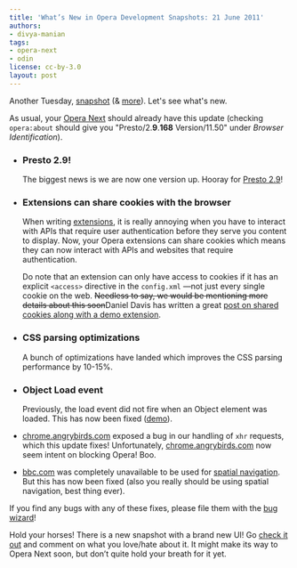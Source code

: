 ```yaml
---
title: 'What’s New in Opera Development Snapshots: 21 June 2011'
authors:
- divya-manian
tags:
- opera-next
- odin
license: cc-by-3.0
layout: post
---
```

  <p>Another Tuesday, <a href="http://my.opera.com/desktopteam/blog/2011/06/21/another-happy-tuesday">snapshot</a> (&amp; <a href="http://my.opera.com/desktopteam/blog/2011/06/20/presto-2-9">more</a>). Let&#39;s see what&#39;s new.</p>
  <p>As usual, your <a href="http://www.opera.com/browser/next/">Opera Next</a> should already have this update (checking <code>opera:about</code> should give you &quot;Presto/2.<b>9</b>.<b>168</b> Version/11.50&quot; under <i>Browser Identification</i>).</p>
  <ul>
    <li>
      <h3>Presto 2.9!</h3><p>The biggest news is we are now one version up. Hooray for <a href="http://www.opera.com/docs/specs/presto29/">Presto 2.9</a>!</p></li>
    <li><h3>Extensions can share cookies with the browser</h3>
      <p>When writing <a href=" https://addons.opera.com/addons/extensions/">extensions</a>, it is really annoying when you have to interact with APIs that require user authentication before they serve you content to display. Now, your Opera extensions can share cookies which means they can now interact with APIs and websites that require authentication.</p>
      <p>Do note that an extension can only have access to cookies if it has an explicit <code>&lt;access&gt;</code> directive in the <code>config.xml</code> —not just every single cookie on the web. <del>Needless to say, we would be mentioning more details about this soon</del>Daniel Davis has written a great <a href="http://dev.opera.com/articles/view/cookie-sharing-in-opera-extensions/">post on shared cookies along with a demo extension</a>. </p>
    </li>
    <li>
      <h3>CSS parsing optimizations</h3>
      <p>A bunch of optimizations have landed which improves the CSS parsing performance by 10-15%.</p>
    </li>
    <li>
      <h3>Object Load event</h3>
      <p>Previously, the load event did not fire when an Object element was loaded. This has now been fixed (<a href="http://kangax.github.com/jstests/object_load_event_test/">demo</a>). </p>
    </li>
    <li><a href="http://chrome.angrybirds.com/">chrome.angrybirds.com</a> exposed a bug in our handling of <code>xhr</code> requests, which this update fixes! Unfortunately, <a href="http://chrome.angrybirds.com/?version=standard">chrome.angrybirds.com</a> now seem intent on blocking Opera! Boo.</li>
    <li>
      <p><a href="http://bbc.com">bbc.com</a> was completely unavailable to be used for <a href="http://www.opera.com/browser/tutorials/nomouse/#nav">spatial navigation</a>. But this has now been fixed (also you really should be using spatial navigation, best thing ever).</p>
    </li>
  </ul>
  <p>If you find any bugs with any of these fixes, please file them with the <a href="https://bugs.opera.com/wizard/">bug wizard</a>!</p>

  <p>Hold your horses! There is a new snapshot with a brand new UI! Go <a href="http://my.opera.com/desktopteam/blog/2011/06/22/featherweight">check it out</a> and comment on what you love/hate about it. It might make its way to Opera Next soon, but don&#x2019;t quite hold your breath for it yet.</p>
